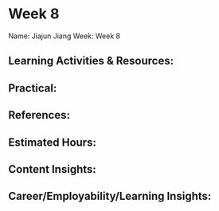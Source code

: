 # Week 8
Name: Jiajun Jiang
Week: Week 8
## Learning Activities & Resources:

## Practical:

## References:

## Estimated Hours:

## Content Insights:

## Career/Employability/Learning Insights:
